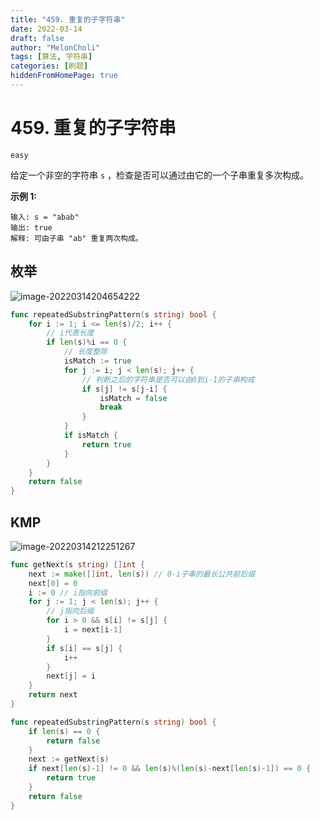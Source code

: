 ```yaml
---
title: "459. 重复的子字符串"
date: 2022-03-14
draft: false
author: "MelonCholi"
tags: [算法, 字符串]
categories: [刷题]
hiddenFromHomePage: true
---
```


# 459. 重复的子字符串

`easy`

给定一个非空的字符串 `s` ，检查是否可以通过由它的一个子串重复多次构成。

**示例 1:**

```
输入: s = "abab"
输出: true
解释: 可由子串 "ab" 重复两次构成。
```

## 枚举

![image-20220314204654222](https://markdown-1303167219.cos.ap-shanghai.myqcloud.com/image-20220314204654222.png)

```go
func repeatedSubstringPattern(s string) bool {
	for i := 1; i <= len(s)/2; i++ {
		// i代表长度
		if len(s)%i == 0 {
			// 长度整除
			isMatch := true
			for j := i; j < len(s); j++ {
				// 判断之后的字符串是否可以由0到i-1的子串构成
				if s[j] != s[j-i] {
					isMatch = false
					break
				}
			}
			if isMatch {
				return true
			}
		}
	}
	return false
}
```

## KMP

![image-20220314212251267](https://markdown-1303167219.cos.ap-shanghai.myqcloud.com/image-20220314212251267.png)

```go
func getNext(s string) []int {
	next := make([]int, len(s)) // 0-i子串的最长公共前后缀
	next[0] = 0
	i := 0 // i指向前缀
	for j := 1; j < len(s); j++ {
		// j指向后缀
		for i > 0 && s[i] != s[j] {
			i = next[i-1]
		}
		if s[i] == s[j] {
			i++
		}
		next[j] = i
	}
	return next
}

func repeatedSubstringPattern(s string) bool {
	if len(s) == 0 {
		return false
	}
	next := getNext(s)
	if next[len(s)-1] != 0 && len(s)%(len(s)-next[len(s)-1]) == 0 {
		return true
	}
	return false
}
```

